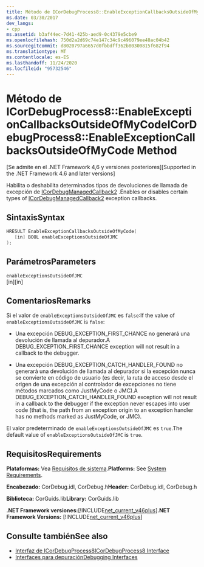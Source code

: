 ```yaml
---
title: Método de ICorDebugProcess8::EnableExceptionCallbacksOutsideOfMyCode
ms.date: 03/30/2017
dev_langs:
- cpp
ms.assetid: b3af44ec-7d41-425b-aed9-0c4379e5cbe9
ms.openlocfilehash: 750d2a2d69c74e147c34c9c496079ee48ac04b42
ms.sourcegitcommit: d8020797a6657d0fbbdff362b80300815f682f94
ms.translationtype: MT
ms.contentlocale: es-ES
ms.lasthandoff: 11/24/2020
ms.locfileid: "95732546"
---
```

# <a name="icordebugprocess8enableexceptioncallbacksoutsideofmycode-method"></a><span data-ttu-id="1b842-102">Método de ICorDebugProcess8::EnableExceptionCallbacksOutsideOfMyCode</span><span class="sxs-lookup"><span data-stu-id="1b842-102">ICorDebugProcess8::EnableExceptionCallbacksOutsideOfMyCode Method</span></span>

<span data-ttu-id="1b842-103">[Se admite en el .NET Framework 4,6 y versiones posteriores]</span><span class="sxs-lookup"><span data-stu-id="1b842-103">[Supported in the .NET Framework 4.6 and later versions]</span></span>  
  
 <span data-ttu-id="1b842-104">Habilita o deshabilita determinados tipos de devoluciones de llamada de excepción de [ICorDebugManagedCallback2](icordebugmanagedcallback2-interface.md) .</span><span class="sxs-lookup"><span data-stu-id="1b842-104">Enables or disables certain types of [ICorDebugManagedCallback2](icordebugmanagedcallback2-interface.md) exception callbacks.</span></span>  
  
## <a name="syntax"></a><span data-ttu-id="1b842-105">Sintaxis</span><span class="sxs-lookup"><span data-stu-id="1b842-105">Syntax</span></span>  
  
```cpp
HRESULT EnableExceptionCallbacksOutsideOfMyCode(  
   [in] BOOL enableExceptionsOutsideOfJMC  
);  
```  
  
## <a name="parameters"></a><span data-ttu-id="1b842-106">Parámetros</span><span class="sxs-lookup"><span data-stu-id="1b842-106">Parameters</span></span>  

 `enableExceptionsOutsideOfJMC`  
 <span data-ttu-id="1b842-107">[in]</span><span class="sxs-lookup"><span data-stu-id="1b842-107">[in]</span></span>  
  
## <a name="remarks"></a><span data-ttu-id="1b842-108">Comentarios</span><span class="sxs-lookup"><span data-stu-id="1b842-108">Remarks</span></span>  

 <span data-ttu-id="1b842-109">Si el valor de `enableExceptionsOutsideOfJMC` es `false`:</span><span class="sxs-lookup"><span data-stu-id="1b842-109">If the value of `enableExceptionsOutsideOfJMC` is `false`:</span></span>  
  
- <span data-ttu-id="1b842-110">Una excepción DEBUG_EXCEPTION_FIRST_CHANCE no generará una devolución de llamada al depurador.</span><span class="sxs-lookup"><span data-stu-id="1b842-110">A DEBUG_EXCEPTION_FIRST_CHANCE exception will not result in a callback to the debugger.</span></span>  
  
- <span data-ttu-id="1b842-111">Una excepción DEBUG_EXCEPTION_CATCH_HANDLER_FOUND no generará una devolución de llamada al depurador si la excepción nunca se convierte en código de usuario (es decir, la ruta de acceso desde el origen de una excepción al controlador de excepciones no tiene métodos marcados como JustMyCode o JMC).</span><span class="sxs-lookup"><span data-stu-id="1b842-111">A DEBUG_EXCEPTION_CATCH_HANDLER_FOUND exception will not result in a callback to the debugger if the exception never escapes into user code (that is, the path from an exception origin to an exception handler has no methods marked as JustMyCode, or JMC).</span></span>  
  
 <span data-ttu-id="1b842-112">El valor predeterminado de `enableExceptionsOutsideOfJMC` es `true`.</span><span class="sxs-lookup"><span data-stu-id="1b842-112">The default value of `enableExceptionsOutsideOfJMC` is `true`.</span></span>  
  
## <a name="requirements"></a><span data-ttu-id="1b842-113">Requisitos</span><span class="sxs-lookup"><span data-stu-id="1b842-113">Requirements</span></span>  

 <span data-ttu-id="1b842-114">**Plataformas:** Vea [Requisitos de sistema](../../get-started/system-requirements.md).</span><span class="sxs-lookup"><span data-stu-id="1b842-114">**Platforms:** See [System Requirements](../../get-started/system-requirements.md).</span></span>  
  
 <span data-ttu-id="1b842-115">**Encabezado:** CorDebug.idl, CorDebug.h</span><span class="sxs-lookup"><span data-stu-id="1b842-115">**Header:** CorDebug.idl, CorDebug.h</span></span>  
  
 <span data-ttu-id="1b842-116">**Biblioteca:** CorGuids.lib</span><span class="sxs-lookup"><span data-stu-id="1b842-116">**Library:** CorGuids.lib</span></span>  
  
 <span data-ttu-id="1b842-117">**.NET Framework versiones:**[!INCLUDE[net_current_v46plus](../../../../includes/net-current-v46plus-md.md)]</span><span class="sxs-lookup"><span data-stu-id="1b842-117">**.NET Framework Versions:** [!INCLUDE[net_current_v46plus](../../../../includes/net-current-v46plus-md.md)]</span></span>  
  
## <a name="see-also"></a><span data-ttu-id="1b842-118">Consulte también</span><span class="sxs-lookup"><span data-stu-id="1b842-118">See also</span></span>

- [<span data-ttu-id="1b842-119">Interfaz de ICorDebugProcess8</span><span class="sxs-lookup"><span data-stu-id="1b842-119">ICorDebugProcess8 Interface</span></span>](icordebugprocess8-interface.md)
- [<span data-ttu-id="1b842-120">Interfaces para depuración</span><span class="sxs-lookup"><span data-stu-id="1b842-120">Debugging Interfaces</span></span>](debugging-interfaces.md)
